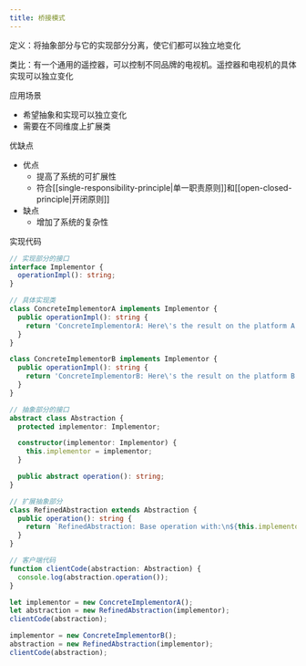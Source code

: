 ```yaml
---
title: 桥接模式
---
```

定义：将抽象部分与它的实现部分分离，使它们都可以独立地变化

类比：有一个通用的遥控器，可以控制不同品牌的电视机。遥控器和电视机的具体实现可以独立变化

应用场景

- 希望抽象和实现可以独立变化
- 需要在不同维度上扩展类

优缺点

- 优点
    - 提高了系统的可扩展性
    - 符合[[single-responsibility-principle|单一职责原则]]和[[open-closed-principle|开闭原则]]
- 缺点
    - 增加了系统的复杂性

实现代码

```ts
// 实现部分的接口
interface Implementor {
  operationImpl(): string;
}

// 具体实现类
class ConcreteImplementorA implements Implementor {
  public operationImpl(): string {
    return 'ConcreteImplementorA: Here\'s the result on the platform A.';
  }
}

class ConcreteImplementorB implements Implementor {
  public operationImpl(): string {
    return 'ConcreteImplementorB: Here\'s the result on the platform B.';
  }
}

// 抽象部分的接口
abstract class Abstraction {
  protected implementor: Implementor;

  constructor(implementor: Implementor) {
    this.implementor = implementor;
  }

  public abstract operation(): string;
}

// 扩展抽象部分
class RefinedAbstraction extends Abstraction {
  public operation(): string {
    return `RefinedAbstraction: Base operation with:\n${this.implementor.operationImpl()}`;
  }
}

// 客户端代码
function clientCode(abstraction: Abstraction) {
  console.log(abstraction.operation());
}

let implementor = new ConcreteImplementorA();
let abstraction = new RefinedAbstraction(implementor);
clientCode(abstraction);

implementor = new ConcreteImplementorB();
abstraction = new RefinedAbstraction(implementor);
clientCode(abstraction);
```
